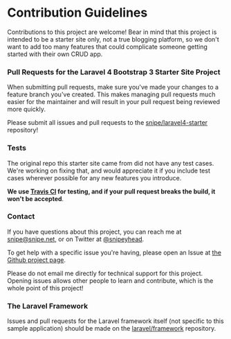# Contribution Guidelines

Contributions to this project are welcome! Bear in mind that this project is intended to be a starter site only, not a true blogging platform, so we don't want to add too many features that could complicate someone getting started with their own CRUD app.

### Pull Requests for the Laravel 4 Bootstrap 3 Starter Site Project
When submitting pull requests, make sure you've made your changes to a feature branch you've created. This makes managing pull requests much easier for the maintainer and will result in your pull request being reviewed more quickly.

Please submit all issues and pull requests to the [snipe/laravel4-starter](https://github.com/snipe/laravel4-starter) repository!

### Tests
The original repo this starter site came from did not have any test cases. We're working on fixing that, and would appreciate it if you include test cases wherever possible for any new features you introduce.

**We use [Travis CI](https://travis-ci.org/snipe/laravel4-starter) for testing, and if your pull request breaks the build, it won't be accepted**.

### Contact
If you have questions about this project, you can reach me at snipe@snipe.net, or on Twitter at [@snipeyhead](https://twitter.com/snipeyhead).

To get help with a specific issue you're having, please open an
Issue at [the Github project page](https://github.com/snipe/laravel4-starter/issues).

Please do not email me directly for technical support for this project. Opening issues allows other
people to learn and contribute, which is the whole point of this project!

### The Laravel Framework
Issues and pull requests for the Laravel framework itself (not specific to this sample application) should be made on the [laravel/framework](http://github.com/laravel/framework) repository.